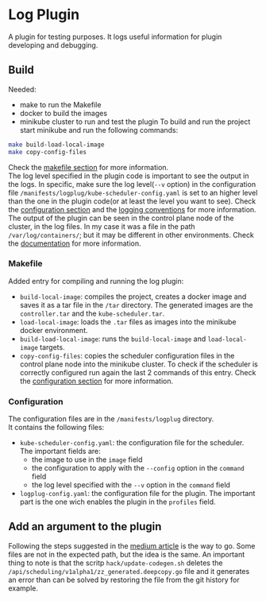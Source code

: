 # Log Plugin
A plugin for testing purposes.
It logs useful information for plugin developing and debugging.

## Build
Needed:
- make to run the Makefile
- docker to build the images
- minikube cluster to run and test the plugin
To build and run the project start minikube and run the following commands:
```bash
make build-load-local-image
make copy-config-files
```
Check the [makefile section](#makefile) for more information. \
The log level specified in the plugin code is important to see the output in the logs.
In specific, make sure the log level(`--v` option) in the configuration file `/manifests/logplug/kube-scheduler-config.yaml` is set to an higher level than the one in the plugin code(or at least the level you want to see).
Check the [configuration section](#configuration) and the [logging conventions](https://github.com/kubernetes/community/blob/master/contributors/devel/sig-instrumentation/logging.md) for more information. \
The output of the plugin can be seen in the control plane node of the cluster, in the log files.
In my case it was a file in the path `/var/log/containers/`; but it may be different in other environments.
Check the [documentation](https://kubernetes.io/docs/tasks/debug/debug-cluster/#looking-at-logs) for more information.

### Makefile
Added entry for compiling and running the log plugin:
- `build-local-image`: compiles the project, creates a docker image and saves it as a tar file in the `/tar` directory. The generated images are the `controller.tar` and the `kube-scheduler.tar`.
- `load-local-image`: loads the `.tar` files as images into the minikube docker environment.
- `build-load-local-image`: runs the `build-local-image` and `load-local-image` targets.
- `copy-config-files`: copies the scheduler configuration files in the control plane node into the minikube cluster. To check if the scheduler is correctly configured run again the last 2 commands of this entry. Check the [configuration section](#configuration) for more information.

### Configuration
The configuration files are in the `/manifests/logplug` directory. \
It contains the following files:
- `kube-scheduler-config.yaml`: the configuration file for the scheduler. The important fields are:
    - the image to use in the `image` field
    - the configuration to apply with the `--config` option in the `command` field
    - the log level specified with the `--v` option in the `command` field
- `logplug-config.yaml`: the configuration file for the plugin. The important part is the one wich enables the plugin in the `profiles` field.

## Add an argument to the plugin
Following the steps suggested in the [medium article](https://medium.com/@juliorenner123/k8s-creating-a-kube-scheduler-plugin-8a826c486a1) is the way to go.
Some files are not in the expected path, but the idea is the same.
An important thing to note is that the scritp `hack/update-codegen.sh` deletes the `/api/scheduling/v1alpha1/zz_generated.deepcopy.go` file and it generates an error than can be solved by restoring the file from the git history for example.
